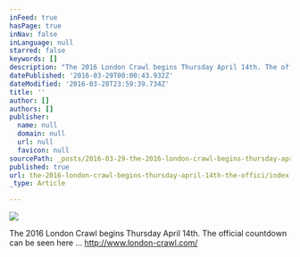 ```yaml
---
inFeed: true
hasPage: true
inNav: false
inLanguage: null
starred: false
keywords: []
description: "The 2016 London Crawl begins Thursday April 14th. The official countdown can be seen here ...\_http://www.london-crawl.com/"
datePublished: '2016-03-29T00:00:43.932Z'
dateModified: '2016-03-28T23:59:39.734Z'
title: ''
author: []
authors: []
publisher:
  name: null
  domain: null
  url: null
  favicon: null
sourcePath: _posts/2016-03-29-the-2016-london-crawl-begins-thursday-april-14th-the-offici.md
published: true
url: the-2016-london-crawl-begins-thursday-april-14th-the-offici/index.html
_type: Article

---
```

![](https://the-grid-user-content.s3-us-west-2.amazonaws.com/787ba5e5-9f64-4c57-a870-6987610f2855.jpg)

The 2016 London Crawl begins Thursday April 14th. The official countdown can be seen here ... http://www.london-crawl.com/